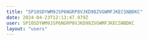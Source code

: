 ```yaml
---
title: "SP10SDYWM9JSP6NGRP8VJKD98ZVGWMFJKECSNBDKC"
date: 2024-04-23T12:13:47.979Z
user: SP10SDYWM9JSP6NGRP8VJKD98ZVGWMFJKECSNBDKC
layout: "users"
---
```

    